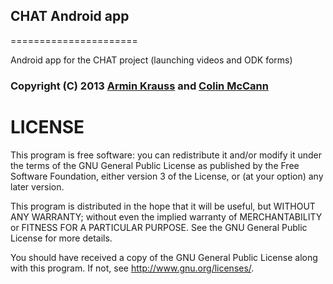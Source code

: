 ## CHAT Android app ##
======================

Android app for the CHAT project (launching videos and ODK forms)

### Copyright (C) 2013  [Armin Krauss](https://github.com/mackrauss "mackrauss' github profile") and [Colin McCann](https://github.com/colinmccann "Colin's github profile")

# LICENSE

This program is free software: you can redistribute it and/or modify
it under the terms of the GNU General Public License as published by
the Free Software Foundation, either version 3 of the License, or
(at your option) any later version.

This program is distributed in the hope that it will be useful,
but WITHOUT ANY WARRANTY; without even the implied warranty of
MERCHANTABILITY or FITNESS FOR A PARTICULAR PURPOSE.  See the
GNU General Public License for more details.

You should have received a copy of the GNU General Public License
along with this program.  If not, see <http://www.gnu.org/licenses/>.
